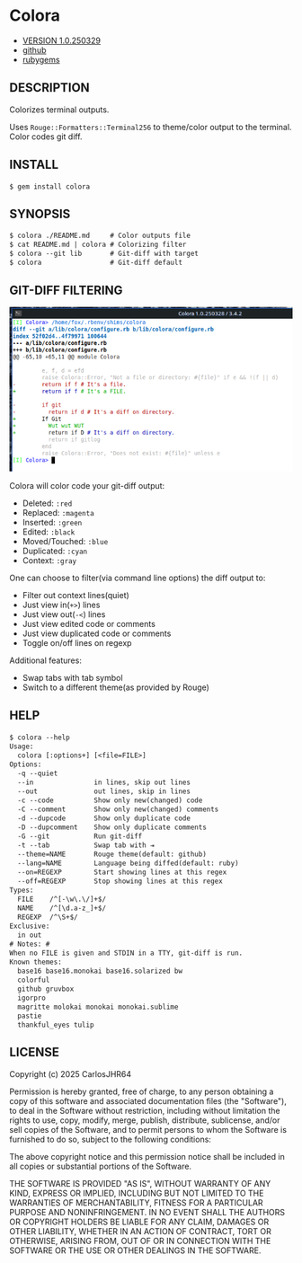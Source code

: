 # Colora

* [VERSION 1.0.250329](https://github.com/carlosjhr64/colora/releases)
* [github](https://www.github.com/carlosjhr64/colora)
* [rubygems](https://rubygems.org/gems/colora)

## DESCRIPTION

Colorizes terminal outputs.

Uses `Rouge::Formatters::Terminal256` to theme/color output to the terminal.
Color codes git diff.

## INSTALL
```console
$ gem install colora
```
## SYNOPSIS
```console
$ colora ./README.md     # Color outputs file
$ cat README.md | colora # Colorizing filter
$ colora --git lib       # Git-diff with target
$ colora                 # Git-diff default
```
## GIT-DIFF FILTERING

![Demo](img/demo.png)

Colora will color code your git-diff output:

* Deleted: `:red`
* Replaced: `:magenta`
* Inserted: `:green`
* Edited: `:black`
* Moved/Touched: `:blue`
* Duplicated: `:cyan`
* Context: `:gray`

One can choose to filter(via command line options) the diff output to:

* Filter out context lines(quiet)
* Just view in(`+>`) lines
* Just view out(`-<`) lines
* Just view edited code or comments
* Just view duplicated code or comments
* Toggle on/off lines on regexp

Additional features:

* Swap tabs with tab symbol
* Switch to a different theme(as provided by Rouge)

## HELP
```console
$ colora --help
Usage:
  colora [:options+] [<file=FILE>]
Options:
  -q --quiet
  --in           	 in lines, skip out lines
  --out          	 out lines, skip in lines
  -c --code      	 Show only new(changed) code
  -C --comment   	 Show only new(changed) comments
  -d --dupcode   	 Show only duplicate code
  -D --dupcomment	 Show only duplicate comments
  -G --git       	 Run git-diff
  -t --tab       	 Swap tab with ⇥
  --theme=NAME   	 Rouge theme(default: github)
  --lang=NAME    	 Language being diffed(default: ruby)
  --on=REGEXP    	 Start showing lines at this regex
  --off=REGEXP   	 Stop showing lines at this regex
Types:
  FILE    /^[-\w\.\/]+$/
  NAME    /^[\d.a-z_]+$/
  REGEXP  /^\S+$/
Exclusive:
  in out
# Notes: #
When no FILE is given and STDIN in a TTY, git-diff is run.
Known themes:
  base16 base16.monokai base16.solarized bw
  colorful
  github gruvbox
  igorpro
  magritte molokai monokai monokai.sublime
  pastie
  thankful_eyes tulip
```
## LICENSE

Copyright (c) 2025 CarlosJHR64

Permission is hereby granted, free of charge,
to any person obtaining a copy of this software and
associated documentation files (the "Software"),
to deal in the Software without restriction,
including without limitation the rights
to use, copy, modify, merge, publish, distribute, sublicense, and/or sell
copies of the Software, and
to permit persons to whom the Software is furnished to do so,
subject to the following conditions:

The above copyright notice and this permission notice
shall be included in all copies or substantial portions of the Software.

THE SOFTWARE IS PROVIDED "AS IS",
WITHOUT WARRANTY OF ANY KIND, EXPRESS OR IMPLIED,
INCLUDING BUT NOT LIMITED TO THE WARRANTIES OF MERCHANTABILITY,
FITNESS FOR A PARTICULAR PURPOSE AND NONINFRINGEMENT.
IN NO EVENT SHALL THE AUTHORS OR COPYRIGHT HOLDERS BE LIABLE FOR ANY CLAIM,
DAMAGES OR OTHER LIABILITY, WHETHER IN AN ACTION OF CONTRACT,
TORT OR OTHERWISE, ARISING FROM, OUT OF OR IN CONNECTION WITH
THE SOFTWARE OR THE USE OR OTHER DEALINGS IN THE SOFTWARE.
